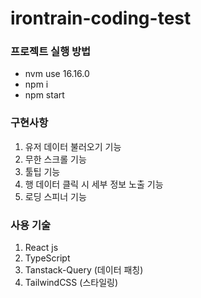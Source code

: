# irontrain-coding-test

### 프로젝트 실행 방법

- nvm use 16.16.0
- npm i
- npm start

### 구현사항

1. 유저 데이터 불러오기 기능
2. 무한 스크롤 기능
3. 툴팁 기능
4. 행 데이터 클릭 시 세부 정보 노출 기능
5. 로딩 스피너 기능

### 사용 기술

1. React js
2. TypeScript
3. Tanstack-Query (데이터 패칭)
4. TailwindCSS (스타일링)